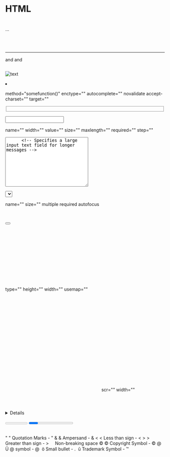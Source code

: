 # HTML

<!-- * *******************************************************************************************
 * HTML5 Cheat sheet by Hackr.io
 * Source: https://websitesetup.org/wp-content/uploads/2014/02/HTML-CHEAT-SHEET-768x8555.png
 * ******************************************************************************************* * -->


<!-- Document Summary -->


<html></html>                                     <!-- Indicates that the page is written in html -->
<head></head>                                     <!-- Contains Information specific to the page like title, styles and scripts -->
<title></title>                                   <!-- Title for the page that shows up in the browser title bar -->
<body></body>                                     <!-- Content that the user will see  -->


<!-- Document Information -->


<base/>                                           <!-- Usefull for specifying relative links in a document -->
<style></style>                                   <!-- Contains styles for the html document  -->
<meta/>                                           <!-- Contains additional information about the page, author, page description and other hidden page info  -->
<script></script>                                 <!-- Contains all scripts internal or external  -->
<link/>                                           <!-- Used to create relationships with external pages and stylesheets -->


<!-- Document Structure -->


<h1></h1> ... <h6></h6>                           <!-- All six levels of heading with 1 being the most promiment and 6 being the least prominent  -->
<p></p>                                           <!-- Used to organize paragraph text  -->
<div></div>                                       <!-- A generic ontainerused to denote a page section  -->
<span></span>                                     <!-- Inline section or block container used for creating inline style elements  -->
<br/>                                             <!-- Creates a line-break  -->
<hr>                                              <!-- Creates a sectional break into HTML  -->


<!-- Text Formatting -->


<strong></strong> and <b></b>                     <!-- Makes text contained in the tag as bold -->
<em></em> and <i></i>                             <!-- Alternative way to make the text contained in the tag as bold -->
<strike></strike>                                 <!-- creates a strike through the text element -->
<pre></pre>                                       <!-- Preformatted monospace text block with some spacing intact -->
<blockquote></blockquote>                         <!-- Contains long paragraphs of quotations often cited -->
<abbr></abbr>                                     <!-- Contains abbreviations while also making the full form avaialable  -->
<address></address>                               <!-- Used to display contact information -->
<code></code>                                     <!-- Used to display inline code snippets -->


<!-- Links Formatting -->


<a href="url"></a>                                <!-- Used to link to external or internal pages of a wbesite -->
<a href="mailto:email@example.com"></a>           <!-- Used to link to an email address -->
<a href="name"></a>                               <!-- Used to link to a document element -->
<a href="#name"></a>                              <!-- Used to link to specific div element -->
<a href="tel://####-####-##"></a>                 <!-- Used to display phone numbers and make them as clickable -->


<!-- Image Formatting -->


<img src="url" alt="text">                        <!-- Used to display images in a webpage wehre src="url" contains the link to the image source and alt="" contains an alternative text to display wehn the image is not displayed -->


<!-- List Formatting -->


<ol></ol>                                         <!-- Used to create ordered lists with numbers in the items -->
<ul></ul>                                         <!-- Used to display unordered lists with numbers in the items -->
<li></li>                                         <!-- Contains list items inside ordered and unordered lists -->
<dl></dl>                                         <!-- Contains list item definitions -->
<dt></dt>                                         <!-- definition of single term inline with body content -->
<dd></dd>                                         <!-- The descrpition of the defined term -->


<!-- Forms Formatting and Attributes -->


<form action="url"></form>                        <!-- Form element creates a form and action="" specifies where the data is to be sent to when the visitor submits the form -->

<!-- Supported attributes -->
method="somefunction()"                           <!-- Contains the type of request (GET, POST... etc)  which dictates how to send the data of the form -->
enctype=""                                        <!-- Dictates how the data is to be encoded when the data is sent to the web server. -->
autocomplete=""                                   <!-- Specifies if the autocomplete functionality is enabled or not -->
novalidate                                        <!-- Dictates if the form will be validated or not -->
accept-charset=""                                 <!-- Identifies the character encoding upon form submission -->
target=""                                         <!-- Tell where to display the information upon form submission. POssible values: '_blank', '_self', '_parent', '_top' -->

<fieldset disabled="disabled"></fieldset>         <!-- Identifies the group of all fields in the form -->
<label for=""></label>                            <!-- A simple field label telling the user what to type in the field -->
<legend></legend>                                 <!-- The form legend acts as a caption for the fieldset element -->

<input type="text/email/number/color/date">       <!-- Input is the input field where the user can input various types of data -->

<!-- Supported attributes -->
name=""                                           <!-- Describes the name of the form -->
width=""                                          <!-- Specifies the width of an input field -->
value=""                                          <!-- Describes the value of the input information field -->
size=""                                           <!-- Specifies the input element width in characters -->
maxlength=""                                      <!-- Specifies the maximum input character numbers -->
required=""                                       <!-- Specifies if the input field is required to fill in before submitting the form -->
step=""                                           <!-- Identifies the legal number intervals of the input field -->

<textarea name="" id="" cols="30" rows="10">      <!-- Specifies a large input text field for longer messages -->
</textarea>

<select name=""></select>                         <!-- Describes a dropdown box for users to select from variety of ochoices-->

<!-- Supported attributes -->
name=""                                           <!-- The name for a dropdown combination box -->
size=""                                           <!-- Specifies the number of available options  -->
multiple                                          <!-- Allows for multiple option selections -->
required                                          <!-- Requires that a value is selected before submitting the form -->
autofocus                                         <!--  Specifies that the dropdown automatically comes to focus once the page loads -->
<optgroup></optgroup>                             <!-- Specifies the entire grouping of available options -->
<option value=""></option>                        <!-- Defines one of the avaialble option from the dorpdown list-->
<button></button>                                 <!-- A clickable button to submit the form -->


<!-- Tables Formatting -->


<table></table>                                   <!-- Defines and contains all table related content -->
<caption></caption>                               <!-- A description of what table is and what it contains -->
<thead></thead>                                   <!-- The table headers contain the type of information defined in each column underneath -->
<tbody></tbody>                                   <!-- Contains the tables data or information -->
<tfoot></tfoot>                                   <!-- Defines table footer -->
<tr></tr>                                         <!-- Contains the information to be included in a table row -->
<th></th>                                         <!-- Contains the information to be included in a single table header -->
<td></td>                                         <!-- Contains actual information in a table cell -->
<colgroup></colgroup>                             <!-- Groups a single or multiple columns for formatting purposes -->
<col>                                             <!-- Defines a single column of information inside a table -->


<!-- Objects and iFrames -->


<object data=""></object>                         <!-- Describes and embed file type including audio, video, PDf's, images -->

<!-- Supported attributes -->
type=""                                           <!-- Describes the type of media embedded -->
height=""                                         <!-- Describes the height  of the object in pixels -->
width=""                                          <!-- Describes the width of the object in pixels -->
usemap=""                                         <!-- This is the name of the client-side image map in the object -->

<iframe src="" frameborder="0"></iframe>          <!-- Contains an inline frame that allows to embed external information -->
<embed src="" type="">                            <!-- Acts as a container for external application or plug-in -->
scr=""                                            <!-- The source of the external file you're embedding -->
width=""                                          <!-- Describes the width of the iframe in pixels -->


<!-- HTML5 New Tags -->


<header></header>                                 <!-- Defines the header block for a document or a section -->
<footer></footer>                                 <!-- Defines the footer block for a document or a section -->
<main></main>                                     <!-- Describes the main content of a document-->
<article></article>                               <!-- Identifies an article inside a document -->
<aside></aside>                                   <!-- Specifies content contained in a document sidebar -->
<section></section>                               <!-- Defines a section of a document -->
<details></details>                               <!-- Describes additonal information that user can view or hide -->
<dialog></dialog>                                 <!-- A dialog box or a window -->
<figure></figure>                                 <!-- An independent content block featuring images, diagrams or illustrations -->
<figcaption></figcaption>                         <!-- Caption that describe a figure -->
<mark></mark>                                     <!-- Displays a portion of highlighted text with in a page content -->
<nav></nav>                                       <!-- Navigation links for the user in a document -->
<menuitem></menuitem>                             <!-- The specific menu item that a usrr can raise from a pop up menu -->
<meter></meter>                                   <!-- Describes the scalar measurement with in a known array -->
<progress></progress>                             <!-- Displays the progress of a task usually a progress bar -->
<rp></rp>                                         <!-- Describes text within the browsers that do not support ruby notations -->
<rt></rt>                                         <!-- Displays east asian typography character details -->
<ruby></ruby>                                     <!-- Describes annotations for east asian typography -->
<summary></summary>                               <!-- Contains a visible heading for details element -->
<bdi></bdi>                                       <!-- Helps you format parts of text in a different direction than other text -->
<time></time>                                     <!-- Identifies the time and date -->
<wbr>                                             <!-- A line break within the content -->


<!-- Collective CHaracter Obejcts -->


&#34; &quot; Quotation Marks - "
&#38; &amp; Ampersand - &
&#60; &lt; Less than sign - <
&#62; &gt; Greater than sign - >
&#160; &nbsp; Non-breaking space
&#169; &copy; Copyright Symbol - ©
&#64; &Uuml; @ symbol - @
&#149; &ouml; Small bullet - .
&#153; &ucirc; Trademark Symbol - ™